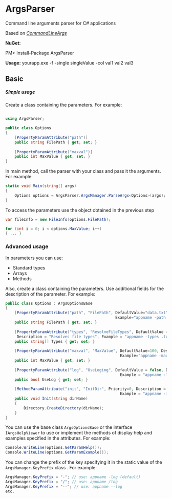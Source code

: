 # ArgsParser
Command line arguments parser for C# applications

Based on *[CommandLineArgs](https://github.com/azykin/commandlineargs)*

**NuGet:** 

PM> Install-Package ArgsParser

**Usage:** yourapp.exe -f -single singleValue -col val1 val2 val3 

## Basic

##### Simple usage

Create a class containing the parameters. For example:

```c#

using ArgsParser;

public class Options
{
	[PropertyParamAttribute("path")]
	public string FilePath { get; set; }
	
	[PropertyParamAttribute("maxval")]
	public int MaxValue { get; set; }
}

```
In main method, call the parser with your class and pass it the arguments. For example:
```c#
static void Main(string[] args)
{
    Options options = ArgsParser.ArgsManager.ParseArgs<Options>(args);
}
```
To access the parameters use the object obtained in the previous step
```c#
var fileInfo = new FileInfo(options.FilePath);

for (int i = 0; i < options.MaxValue; i++)
{ ... }
```

### Advanced usage

In parameters you can use: 
- Standard types 
- Arrays 
- Methods

Also, create a class containing the parameters. Use additional fields for the description of the parameter. For example:

```c#
public class Options : ArgsOptionsBase
{
	[PropertyParamAttribute("path", "FilePath", DefaultValue="data.txt", Description="Source data file", 
	                                            Example="appname -path datafile.txt")]
	public string FilePath { get; set; }
	
	[PropertyParamAttribute("types", "ResolveFileTypes", DefaultValue = new string[] { ".txt", ".log" }, 
	 Description = "Resolves file types", Example = "appname -types .txt .doc .rtf")]
	public string[] Types { get; set; }
	
	[PropertyParamAttribute("maxval", "MaxValue", DefaultValue=100, Description="Max items count",
	                                              Example="appname -maxval 1000")]
	public int MaxValue { get; set; }
	
	[PropertyParamAttribute("log", "UseLoging", DefaultValue = false, Description = "Using log for exceptions",
	                                              Example = "appname -log")]
	public bool UseLog { get; set; }
	
	[MethodParamAttribute("init", "InitDir", Priority=0, Description = "Initialize work directory",
	                                              Example = "appname -init appname_data")]
	public void Init(string dirName)
	{
	    Directory.CreateDirectory(dirName);
	}
}
```        
You can use the base class `ArgsOptionsBase` or the interface `IArgsHelpViewer` to use or implement the methods of display help and examples specified in the attributes. For example:
```c#
Console.WriteLine(options.GetParamHelp());
Console.WriteLine(options.GetParamExample());
```
You can change the prefix of the key specifying it in the static value of the `ArgsManager.KeyPrefix` class . For example:
```c#
ArgsManager.KeyPrefix = "-"; // use: appname -log (default)
ArgsManager.KeyPrefix = "/"; // use: appname /log
ArgsManager.KeyPrefix = "--"; // use: appname --log
etc.
```
